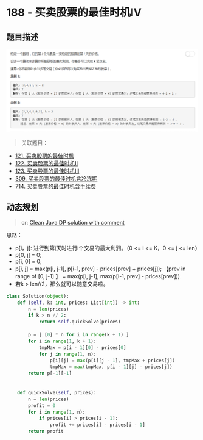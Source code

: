 # 188 - 买卖股票的最佳时机IV

## 题目描述
![problem](images/188.png)

>关联题目：  
- [121. 买卖股票的最佳时机](https://github.com/Rosevil1874/LeetCode/tree/master/Python-Solution/121_Best-Time-to-Buy-and-Sell-Stock)
- [122. 买卖股票的最佳时机II](https://github.com/Rosevil1874/LeetCode/tree/master/Python-Solution/122_Best-Time-to-Buy-and-Sell-Stock-II)
- [123. 买卖股票的最佳时机III](https://github.com/Rosevil1874/LeetCode/tree/master/Python-Solution/123_Best-Time-to-Buy-and-Sell-Stock-III)
- [309. 买卖股票的最佳时机含冷冻期](https://github.com/Rosevil1874/LeetCode/tree/master/Python-Solution/309_Best-Time-to-Buy-and-Sell-Stock-with-Cooldown)
- [714. 买卖股票的最佳时机含手续费](https://github.com/Rosevil1874/LeetCode/tree/master/Python-Solution/714_Best-Time-to-Buy-and-Sell-Stock-with-Transaction-Fee)


## 动态规划
>cr: [Clean Java DP solution with comment](https://leetcode.com/problems/best-time-to-buy-and-sell-stock-iv/discuss/54117) 

思路：  
- p[i，j]: 进行到第j天时进行i个交易的最大利润。（0 <= i <= K，0 <= j <= len）
- p[0, j] = 0;
- p[i, 0] = 0;
- p[i, j] = max(p[i, j-1], p[i-1, prev] - prices[prev] + prices[j]);  【prev in range of [0, j-1] 】
          = max(p[i, j-1], max(p[i-1, prev] - prices[prev]))
- 若k > len//2，那么就可以随意交易啦。

```python
class Solution(object):
    def (self, k: int, prices: List[int]) -> int:
        n = len(prices)
        if k > n // 2:
            return self.quickSolve(prices)

        p = [ [0] * n for i in range(k + 1) ]
        for i in range(1, k + 1):
            tmpMax = p[i - 1][0] - prices[0]
            for j in range(1, n):
                p[i][j] = max(p[i][j - 1], tmpMax + prices[j])
                tmpMax = max(tmpMax, p[i - 1][j] - prices[j])
        return p[-1][-1]

    
    def quickSolve(self, prices):
        n = len(prices)
        profit = 0
        for i in range(1, n):
            if prices[i] > prices[i - 1]:
                profit += prices[i] - prices[i - 1]
        return profit
```